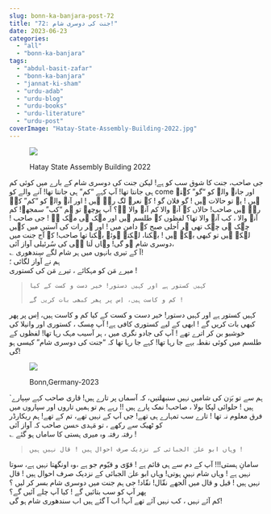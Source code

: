 ```yaml
---
slug: bonn-ka-banjara-post-72
title: "72: جنت کی دوسری شام!"
date: 2023-06-23
categories: 
  - "all"
  - "bonn-ka-banjara"
tags: 
  - "abdul-basit-zafar"
  - "bonn-ka-banjara"
  - "jannat-ki-sham"
  - "urdu-adab"
  - "urdu-blog"
  - "urdu-books"
  - "urdu-literature"
  - "urdu-post"
coverImage: "Hatay-State-Assembly-Building-2022.jpg"
---
```


<figure>

![](images/Hatay-State-Assembly-Building-2022-225x300.jpg)

<figcaption>

Hatay State Assembly Building 2022

</figcaption>

</figure>

جی صاحب، جنت کا شوق سب کو ہے! لیکن جنت کی دوسری شام کے بارے میں کوئی کم ہی جانتا تھا! آپ کہے “کم” ہی جانتا تھا! آنے والے کو come اور جانے والے کو “گو” کہتے ہیں ! یہ تو حالات ہیں ! گو فلان گو ! کے نعرے لگ رہے ہیں ! اور آنے والے کو “کم” کہہ رہے ہیں صاحب! حالاں کہ آنے والا کم آنے والا ہے؟ آپ پوچھے تو ہم “کب” سمجھے! کم آنے والا ، کب آنے والا تھا؟ لفظوں کے طلسم ہیں اور مہک ہی مہک ہے ! جی صاحب ! چہک ہی چہک تھی ہر اُجلی صبح کے دامن میں ! اور ہر رات کی آستیں میں کہیں لہکے ہیں تو کبھی بہکے ہیں ! بہکنا، لہکتے ہوئے بہکنا تھا صاحب! کہ آج جنت میں دوسری شام ہو گی! وہاں لَتا جؔی کی سُرئیلی آواز آئی،  
؎ آ کے تیری بانہوں میں ہر شام لگے سِندھوری!  
ہم نے آواز لگائی ؛  
میرے مَن کو مہکائے ، تیرے مَن کی کستوری !

> ```
> کہیں کستور ہے اور کہیں دستور! خیر دست و کست کے کیا 
> 
> کم و کاست ہیں، اِس پر پھر کبھی بات کریں گے ! 
> ```

  
کہیں کستور ہے اور کہیں دستور! خیر دست و کست کے کیا کم و کاست ہیں، اِس پر پھر کبھی بات کریں گے ! ابھی کے لیے کستوری کافی ہے! آپ مِسک ، کستوری اور وانیلا کی خوشبو بن کر اترے تھے ! آپ کی جادو نگری میں ، ہر آسیب مہک رہا تھا! لفظوں کے طلسم میں کوئی نقطہ بہے جا رہا تھا! کہے جا رہا تھا کہ “جنت کی دوسری شام” کیسی ہو گی!

<figure>

![](images/342429728_201419425979351_8923769395343216043_n-300x225.jpg)

<figcaption>

Bonn,Germany-2023

</figcaption>

</figure>

  
\`ہم سے تو بَوؔن کی شامیں نہیں سنبھلتیں، کہ آسماں پر تارے ہیں! قاری صاحب کہے سِپارے ہیں ! حلوائی لپکا بولا ، صاحب! نمک پارے ہیں !! رہے ہم تو ہمیں تاروں اور سپاروں میں فرق معلوم نہ تھا ! تارے سب تمہارے ہی تھے! جی آپ کے نہیں تھے، تم کے تھے! ہم ریکارڈر کو ٹھیک سے رکھے ، تو مَہدی حؔسن صاحب کہ آواز آئی  
؎ رفتہ رفتہ وہ میری ہستی کا ساماں ہو گئے !

> ```
> وہاں ابو علیؔ الجبائی کے نزدیک صرف احوال ہیں ! قال نہیں ہیں !
> ```

  
سامانِ ہستی!!! آپ کے دم سے ہی قائم ہے ! قوّی و قیّوم جو ہے ،وہ اونگھتا نہیں ہے، سوتا نہیں ہے ! وہاں شام نہیں ہوتی! وہاں ابو علیؔ الجبائی کے نزدیک صرف احوال ہیں ! قال نہیں ہیں ! قیل و قال میں اُلجھے نقّال! نقّاد! جی ہم جنت میں دوسری شام بسر کر لیں ؟  
پھر آپ کو سب بتائیں گے ! کیا آپ چلے آئیں گے؟  
کم آئے نہیں ، کب نہیں آئے تھے آپ! اب آ گئے ہیں اب سندھوری شام ہو گی!
